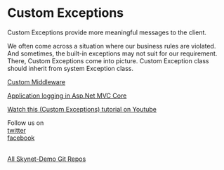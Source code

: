 # Custom Exceptions
Custom Exceptions provide more meaningful messages to the client.

We often come across a situation where our business rules are violated.
And sometimes, the built-in exceptions may not suit for our requirement.
There, Custom Exceptions come into picture.
Custom Exception class should inherit from system Exception class.

<a href="https://youtu.be/NjOC4q_57VI">Custom Middleware</a>

<a href="https://youtu.be/OKITQsF6MNc">Application logging in Asp.Net MVC Core</a>

<a href="https://youtu.be/7QyFmRriiQw">Watch this (Custom Exceptions) tutorial on Youtube</a>

Follow us on <br/>
<a href="https://twitter.com/Skynetechs">twitter</a> <br/>
<a href="https://www.facebook.com/Skynetfor.net">facebook</a>

<br/>
<a href="https://github.com/Skynet-Demos">All Skynet-Demo Git Repos</a> <br/>
